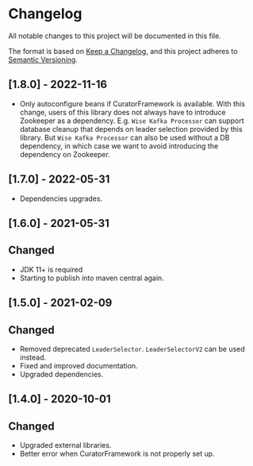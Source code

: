 # Changelog
All notable changes to this project will be documented in this file.

The format is based on [Keep a Changelog](https://keepachangelog.com/en/1.0.0/),
and this project adheres to [Semantic Versioning](https://semver.org/spec/v2.0.0.html).

## [1.8.0] - 2022-11-16
- Only autoconfigure beans if CuratorFramework is available. With this change, users of this library does not always 
have to introduce Zookeeper as a dependency. E.g. `Wise Kafka Processor` can support database cleanup that depends on 
leader selection provided by this library. But `Wise Kafka Processor` can also be used without a DB dependency, in which
case we want to avoid introducing the dependency on Zookeeper.

## [1.7.0] - 2022-05-31
- Dependencies upgrades.

## [1.6.0] - 2021-05-31
## Changed
- JDK 11+ is required
- Starting to publish into maven central again.

## [1.5.0] - 2021-02-09
## Changed
- Removed deprecated `LeaderSelector`. `LeaderSelectorV2` can be used instead.
- Fixed and improved documentation.
- Upgraded dependencies.

## [1.4.0] - 2020-10-01
## Changed
- Upgraded external libraries.
- Better error when CuratorFramework is not properly set up.
